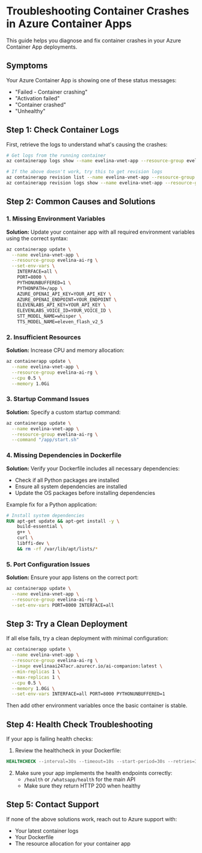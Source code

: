 # Troubleshooting Container Crashes in Azure Container Apps

This guide helps you diagnose and fix container crashes in your Azure Container App deployments.

## Symptoms

Your Azure Container App is showing one of these status messages:
- "Failed - Container crashing"
- "Activation failed"
- "Container crashed"
- "Unhealthy"

## Step 1: Check Container Logs

First, retrieve the logs to understand what's causing the crashes:

```bash
# Get logs from the running container
az containerapp logs show --name evelina-vnet-app --resource-group evelina-ai-rg --tail 100

# If the above doesn't work, try this to get revision logs
az containerapp revision list --name evelina-vnet-app --resource-group evelina-ai-rg
az containerapp revision logs show --name evelina-vnet-app --resource-group evelina-ai-rg --revision YOUR_REVISION_NAME --tail 100
```

## Step 2: Common Causes and Solutions

### 1. Missing Environment Variables

**Solution:** Update your container app with all required environment variables using the correct syntax:

```bash
az containerapp update \
  --name evelina-vnet-app \
  --resource-group evelina-ai-rg \
  --set-env-vars \
    INTERFACE=all \
    PORT=8000 \
    PYTHONUNBUFFERED=1 \
    PYTHONPATH=/app \
    AZURE_OPENAI_API_KEY=YOUR_API_KEY \
    AZURE_OPENAI_ENDPOINT=YOUR_ENDPOINT \
    ELEVENLABS_API_KEY=YOUR_API_KEY \
    ELEVENLABS_VOICE_ID=YOUR_VOICE_ID \
    STT_MODEL_NAME=whisper \
    TTS_MODEL_NAME=eleven_flash_v2_5
```

### 2. Insufficient Resources

**Solution:** Increase CPU and memory allocation:

```bash
az containerapp update \
  --name evelina-vnet-app \
  --resource-group evelina-ai-rg \
  --cpu 0.5 \
  --memory 1.0Gi
```

### 3. Startup Command Issues

**Solution:** Specify a custom startup command:

```bash
az containerapp update \
  --name evelina-vnet-app \
  --resource-group evelina-ai-rg \
  --command "/app/start.sh"
```

### 4. Missing Dependencies in Dockerfile

**Solution:** Verify your Dockerfile includes all necessary dependencies:

- Check if all Python packages are installed
- Ensure all system dependencies are installed
- Update the OS packages before installing dependencies

Example fix for a Python application:

```dockerfile
# Install system dependencies
RUN apt-get update && apt-get install -y \
    build-essential \
    g++ \
    curl \
    libffi-dev \
    && rm -rf /var/lib/apt/lists/*
```

### 5. Port Configuration Issues

**Solution:** Ensure your app listens on the correct port:

```bash
az containerapp update \
  --name evelina-vnet-app \
  --resource-group evelina-ai-rg \
  --set-env-vars PORT=8000 INTERFACE=all
```

## Step 3: Try a Clean Deployment

If all else fails, try a clean deployment with minimal configuration:

```bash
az containerapp update \
  --name evelina-vnet-app \
  --resource-group evelina-ai-rg \
  --image evelinaai247acr.azurecr.io/ai-companion:latest \
  --min-replicas 1 \
  --max-replicas 1 \
  --cpu 0.5 \
  --memory 1.0Gi \
  --set-env-vars INTERFACE=all PORT=8000 PYTHONUNBUFFERED=1
```

Then add other environment variables once the basic container is stable.

## Step 4: Health Check Troubleshooting

If your app is failing health checks:

1. Review the healthcheck in your Dockerfile:
```dockerfile
HEALTHCHECK --interval=30s --timeout=10s --start-period=30s --retries=3 CMD ["/app/healthcheck.sh"]
```

2. Make sure your app implements the health endpoints correctly:
   - `/health` or `/whatsapp/health` for the main API
   - Make sure they return HTTP 200 when healthy

## Step 5: Contact Support

If none of the above solutions work, reach out to Azure support with:
- Your latest container logs
- Your Dockerfile
- The resource allocation for your container app 
